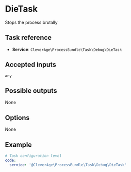 DieTask
=========

Stops the process brutally


Task reference
--------------

* **Service**: `CleverAge\ProcessBundle\Task\Debug\DieTask`

Accepted inputs
---------------

`any`

Possible outputs
----------------

None

Options
-------

None

Example
----------------

```yaml
# Task configuration level
code:
  service: '@CleverAge\ProcessBundle\Task\Debug\DieTask'
```
